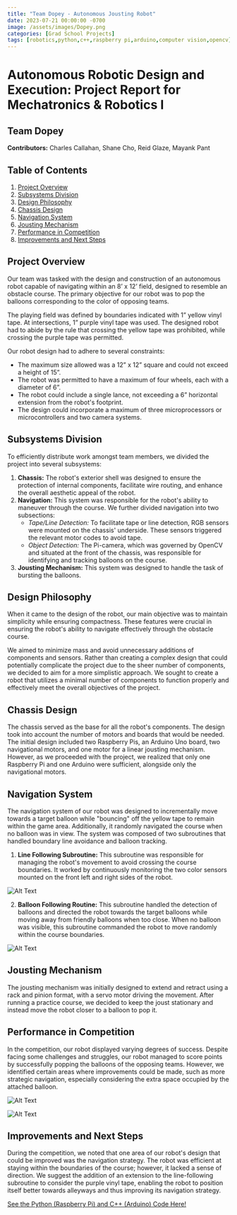 ```yaml
---
title: "Team Dopey - Autonomous Jousting Robot"
date: 2023-07-21 00:00:00 -0700
image: /assets/images/Dopey.png
categories: [Grad School Projects]
tags: [robotics,python,c++,raspberry pi,arduino,computer vision,opencv]     # TAG names should always be lowercase
---
```

# Autonomous Robotic Design and Execution: Project Report for Mechatronics & Robotics I
## Team Dopey
**Contributors:** Charles Callahan, Shane Cho, Reid Glaze, Mayank Pant

## Table of Contents
1. [Project Overview](#Project-Overview)
2. [Subsystems Division](#Subsystems-Division)
3. [Design Philosophy](#Design-Philosophy)
4. [Chassis Design](#Chassis-Design)
5. [Navigation System](#Navigation-System)
6. [Jousting Mechanism](#Jousting-Mechanism)
7. [Performance in Competition](#Performance-in-Competition)
8. [Improvements and Next Steps](#Improvements-and-Next-Steps)

## Project Overview <a name="Project-Overview"></a>
Our team was tasked with the design and construction of an autonomous robot capable of navigating within an 8’ x 12’ field, designed to resemble an obstacle course. The primary objective for our robot was to pop the balloons corresponding to the color of opposing teams.

The playing field was defined by boundaries indicated with 1” yellow vinyl tape. At intersections, 1” purple vinyl tape was used. The designed robot had to abide by the rule that crossing the yellow tape was prohibited, while crossing the purple tape was permitted.

Our robot design had to adhere to several constraints:
- The maximum size allowed was a 12” x 12” square and could not exceed a height of 15”.
- The robot was permitted to have a maximum of four wheels, each with a diameter of 6”.
- The robot could include a single lance, not exceeding a 6” horizontal extension from the robot's footprint.
- The design could incorporate a maximum of three microprocessors or microcontrollers and two camera systems.

## Subsystems Division <a name="Subsystems-Division"></a>
To efficiently distribute work amongst team members, we divided the project into several subsystems:

1. **Chassis:** The robot's exterior shell was designed to ensure the protection of internal components, facilitate wire routing, and enhance the overall aesthetic appeal of the robot.
2. **Navigation:** This system was responsible for the robot's ability to maneuver through the course. We further divided navigation into two subsections:
   - *Tape/Line Detection:* To facilitate tape or line detection, RGB sensors were mounted on the chassis' underside. These sensors triggered the relevant motor codes to avoid tape.
   - *Object Detection:* The Pi-camera, which was governed by OpenCV and situated at the front of the chassis, was responsible for identifying and tracking balloons on the course.
3. **Jousting Mechanism:** This system was designed to handle the task of bursting the balloons.

## Design Philosophy <a name="Design-Philosophy"></a>
When it came to the design of the robot, our main objective was to maintain simplicity while ensuring compactness. These features were crucial in ensuring the robot's ability to navigate effectively through the obstacle course.

We aimed to minimize mass and avoid unnecessary additions of components and sensors. Rather than creating a complex design that could potentially complicate the project due to the sheer number of components, we decided to aim for a more simplistic approach. We sought to create a robot that utilizes a minimal number of components to function properly and effectively meet the overall objectives of the project.

## Chassis Design <a name="Chassis-Design"></a>
The chassis served as the base for all the robot's components. The design took into account the number of motors and boards that would be needed. The initial design included two Raspberry Pis, an Arduino Uno board, two navigational motors, and one motor for a linear jousting mechanism. However, as we proceeded with the project, we realized that only one Raspberry Pi and one Arduino were sufficient, alongside only the navigational motors.

## Navigation System <a name="Navigation-System"></a>
The navigation system of our robot was designed to incrementally move towards a target balloon while "bouncing" off the yellow tape to remain within the game area. Additionally, it randomly navigated the course when no balloon was in view. The system was composed of two subroutines that handled boundary line avoidance and balloon tracking.

1. **Line Following Subroutine:** This subroutine was responsible for managing the robot's movement to avoid crossing the course boundaries. It worked by continuously monitoring the two color sensors mounted on the front left and right sides of the robot.

![Alt Text](https://media2.giphy.com/media/v1.Y2lkPTc5MGI3NjExbzM0ZjA3cDk5ZWpwN3RmdWU3NjJybGxydnhpcHYwczAza2p5OTEyMiZlcD12MV9pbnRlcm5hbF9naWZfYnlfaWQmY3Q9Zw/r5uWhXa9UBjiMBSZ3p/giphy.gif)

2. **Balloon Following Routine:** This subroutine handled the detection of balloons and directed the robot towards the target balloons while moving away from friendly balloons when too close. When no balloon was visible, this subroutine commanded the robot to move randomly within the course boundaries.

![Alt Text](https://media3.giphy.com/media/v1.Y2lkPTc5MGI3NjExd2pqYWp3aG1oaThwemd2ZHA1cGV1YXZ4Nmd6NDJqZDhlejR2czZhZyZlcD12MV9pbnRlcm5hbF9naWZfYnlfaWQmY3Q9Zw/mYodNXlSpfvkiUjreq/giphy.gif)

## Jousting Mechanism <a name="Jousting-Mechanism"></a>
The jousting mechanism was initially designed to extend and retract using a rack and pinion format, with a servo motor driving the movement. After running a practice course, we decided to keep the joust stationary and instead move the robot closer to a balloon to pop it.

## Performance in Competition <a name="Performance-in-Competition"></a>
In the competition, our robot displayed varying degrees of success. Despite facing some challenges and struggles, our robot managed to score points by successfully popping the balloons of the opposing teams. However, we identified certain areas where improvements could be made, such as more strategic navigation, especially considering the extra space occupied by the attached balloon.

![Alt Text](https://media3.giphy.com/media/v1.Y2lkPTc5MGI3NjExNWt0cmx0MzFnaWlkcWJqOHB4b2U5aWVmOW5hdWtjd3Jtcmk3aWRzNyZlcD12MV9pbnRlcm5hbF9naWZfYnlfaWQmY3Q9Zw/sLhdCFNBkImhaCEYYT/giphy.gif)

![Alt Text](https://media0.giphy.com/media/v1.Y2lkPTc5MGI3NjExejdmeW9vamh5dWlhMTl2aG1lY3RpbXJqMGFkMTNocmgweDAzczhncCZlcD12MV9pbnRlcm5hbF9naWZfYnlfaWQmY3Q9Zw/W8dVsaCha11yaowFV2/giphy.gif)

## Improvements and Next Steps <a name="Improvements-and-Next-Steps"></a>
During the competition, we noted that one area of our robot's design that could be improved was the navigation strategy. The robot was efficient at staying within the boundaries of the course; however, it lacked a sense of direction. We suggest the addition of an extension to the line-following subroutine to consider the purple vinyl tape, enabling the robot to position itself better towards alleyways and thus improving its navigation strategy.

[See the Python (Raspberry Pi) and C++ (Arduino) Code Here!](https://github.com/ReidGlaze/Mechatronics)
